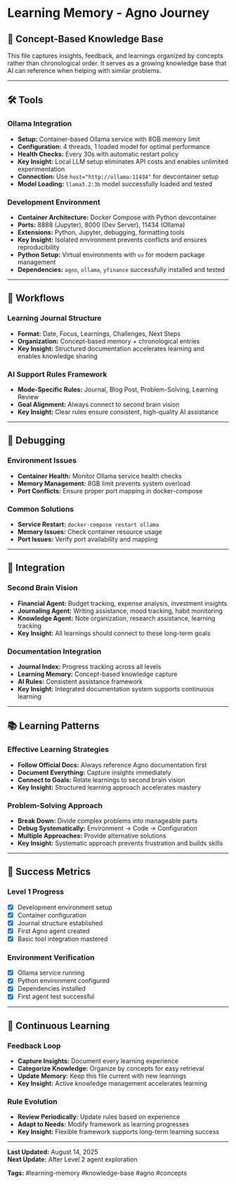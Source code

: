 # Learning Memory - Agno Journey

## 🧠 Concept-Based Knowledge Base

This file captures insights, feedback, and learnings organized by concepts rather than chronological order. It serves as a growing knowledge base that AI can reference when helping with similar problems.

---

## 🛠️ Tools

### Ollama Integration

- **Setup:** Container-based Ollama service with 8GB memory limit
- **Configuration:** 4 threads, 1 loaded model for optimal performance
- **Health Checks:** Every 30s with automatic restart policy
- **Key Insight:** Local LLM setup eliminates API costs and enables unlimited experimentation
- **Connection:** Use `host="http://ollama:11434"` for devcontainer setup
- **Model Loading:** `llama3.2:3b` model successfully loaded and tested

### Development Environment

- **Container Architecture:** Docker Compose with Python devcontainer
- **Ports:** 8888 (Jupyter), 8000 (Dev Server), 11434 (Ollama)
- **Extensions:** Python, Jupyter, debugging, formatting tools
- **Key Insight:** Isolated environment prevents conflicts and ensures reproducibility
- **Python Setup:** Virtual environments with `uv` for modern package management
- **Dependencies:** `agno`, `ollama`, `yfinance` successfully installed and tested

---

## 🔄 Workflows

### Learning Journal Structure

- **Format:** Date, Focus, Learnings, Challenges, Next Steps
- **Organization:** Concept-based memory + chronological entries
- **Key Insight:** Structured documentation accelerates learning and enables knowledge sharing

### AI Support Rules Framework

- **Mode-Specific Rules:** Journal, Blog Post, Problem-Solving, Learning Review
- **Goal Alignment:** Always connect to second brain vision
- **Key Insight:** Clear rules ensure consistent, high-quality AI assistance

---

## 🐛 Debugging

### Environment Issues

- **Container Health:** Monitor Ollama service health checks
- **Memory Management:** 8GB limit prevents system overload
- **Port Conflicts:** Ensure proper port mapping in docker-compose

### Common Solutions

- **Service Restart:** `docker-compose restart ollama`
- **Memory Issues:** Check container resource usage
- **Port Issues:** Verify port availability and mapping

---

## 🔗 Integration

### Second Brain Vision

- **Financial Agent:** Budget tracking, expense analysis, investment insights
- **Journaling Agent:** Writing assistance, mood tracking, habit monitoring
- **Knowledge Agent:** Note organization, research assistance, learning tracking
- **Key Insight:** All learnings should connect to these long-term goals

### Documentation Integration

- **Journal Index:** Progress tracking across all levels
- **Learning Memory:** Concept-based knowledge capture
- **AI Rules:** Consistent assistance framework
- **Key Insight:** Integrated documentation system supports continuous learning

---

## 📚 Learning Patterns

### Effective Learning Strategies

- **Follow Official Docs:** Always reference Agno documentation first
- **Document Everything:** Capture insights immediately
- **Connect to Goals:** Relate learnings to second brain vision
- **Key Insight:** Structured learning approach accelerates mastery

### Problem-Solving Approach

- **Break Down:** Divide complex problems into manageable parts
- **Debug Systematically:** Environment → Code → Configuration
- **Multiple Approaches:** Provide alternative solutions
- **Key Insight:** Systematic approach prevents frustration and builds skills

---

## 🎯 Success Metrics

### Level 1 Progress

- [x] Development environment setup
- [x] Container configuration
- [x] Journal structure established
- [x] First Agno agent created
- [x] Basic tool integration mastered

### Environment Verification

- [x] Ollama service running
- [x] Python environment configured
- [x] Dependencies installed
- [x] First agent test successful

---

## 🔄 Continuous Learning

### Feedback Loop

- **Capture Insights:** Document every learning experience
- **Categorize Knowledge:** Organize by concepts for easy retrieval
- **Update Memory:** Keep this file current with new learnings
- **Key Insight:** Active knowledge management accelerates learning

### Rule Evolution

- **Review Periodically:** Update rules based on experience
- **Adapt to Needs:** Modify framework as learning progresses
- **Key Insight:** Flexible framework supports long-term learning success

---

**Last Updated:** August 14, 2025  
**Next Update:** After Level 2 agent exploration

**Tags:** #learning-memory #knowledge-base #agno #concepts
